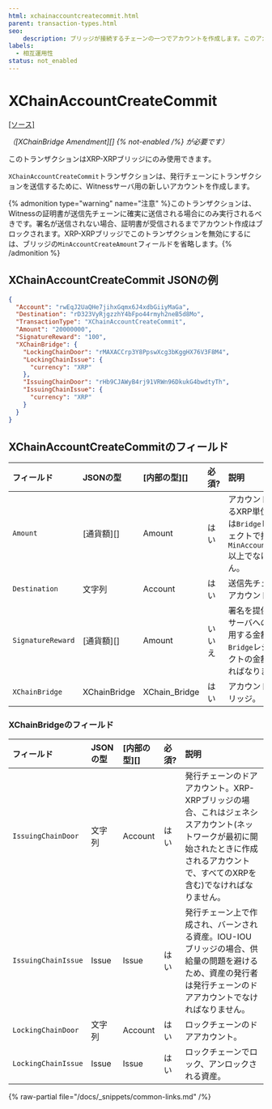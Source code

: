 ```yaml
---
html: xchainaccountcreatecommit.html 
parent: transaction-types.html
seo:
    description: ブリッジが接続するチェーンの一つでアカウントを作成します。このアカウントがそのチェーンのブリッジの入り口となります。
labels:
  - 相互運用性
status: not_enabled
---
```

# XChainAccountCreateCommit
[[ソース]](https://github.com/XRPLF/rippled/blob/1e01cd34f7a216092ed779f291b43324c167167a/src/xrpld/app/tx/detail/XChainBridge.h#L254 "ソース")

_（[XChainBridge Amendment][] {% not-enabled /%} が必要です）_

このトランザクションはXRP-XRPブリッジにのみ使用できます。

`XChainAccountCreateCommit`トランザクションは、発行チェーンにトランザクションを送信するために、Witnessサーバ用の新しいアカウントを作成します。

{% admonition type="warning" name="注意" %}このトランザクションは、Witnessの証明書が送信先チェーンに確実に送信される場合にのみ実行されるべきです。署名が送信されない場合、証明書が受信されるまでアカウント作成はブロックされます。XRP-XRPブリッジでこのトランザクションを無効にするには、ブリッジの`MinAccountCreateAmount`フィールドを省略します。{% /admonition %}


## XChainAccountCreateCommit JSONの例

```json
{
  "Account": "rwEqJ2UaQHe7jihxGqmx6J4xdbGiiyMaGa",
  "Destination": "rD323VyRjgzzhY4bFpo44rmyh2neB5d8Mo",
  "TransactionType": "XChainAccountCreateCommit",
  "Amount": "20000000",
  "SignatureReward": "100",
  "XChainBridge": {
    "LockingChainDoor": "rMAXACCrp3Y8PpswXcg3bKggHX76V3F8M4",
    "LockingChainIssue": {
      "currency": "XRP"
    },
    "IssuingChainDoor": "rHb9CJAWyB4rj91VRWn96DkukG4bwdtyTh",
    "IssuingChainIssue": {
      "currency": "XRP"
    }
  }
}
```


## XChainAccountCreateCommitのフィールド

| フィールド          | JSONの型     | [内部の型][]   | 必須? | 説明 |
|:------------------|:-------------|:--------------|:-----| :-----------|
| `Amount`          | [通貨額][]    | Amount        | はい  | アカウント作成に使用するXRP単位の金額。これは`Bridge`レジャーオブジェクトで指定されている`MinAccountCreateAmount`以上でなければなりません。 |
| `Destination`     | 文字列        | Account       | はい  | 送信先チェーンの送信先アカウント。 |
| `SignatureReward` | [通貨額][]    | Amount        | いいえ | 署名を提供したWitnessサーバへの報酬として使用する金額。これは`Bridge`レジャーオブジェクトの金額と一致しなければなりません。 |
| `XChainBridge`    | XChainBridge | XChain_Bridge | はい  | アカウントを作成するブリッジ。 |


### XChainBridgeのフィールド

| フィールド            | JSONの型 | [内部の型][] | 必須? | 説明 |
|:--------------------|:---------|:-----------|:------|:----|
| `IssuingChainDoor`  | 文字列    | Account    | はい  | 発行チェーンのドアアカウント。XRP-XRPブリッジの場合、これはジェネシスアカウント(ネットワークが最初に開始されたときに作成されるアカウントで、すべてのXRPを含む)でなければなりません。 |
| `IssuingChainIssue` | Issue    | Issue      | はい  | 発行チェーン上で作成され、バーンされる資産。IOU-IOUブリッジの場合、供給量の問題を避けるため、資産の発行者は発行チェーンのドアアカウントでなければなりません。 |
| `LockingChainDoor`  | 文字列    | Account    | はい  | ロックチェーンのドアアカウント。 |
| `LockingChainIssue` | Issue    | Issue      | はい  | ロックチェーンでロック、アンロックされる資産。 |

{% raw-partial file="/docs/_snippets/common-links.md" /%}
